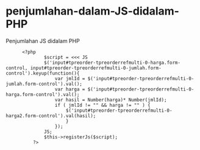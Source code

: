 # penjumlahan-dalam-JS-didalam-PHP
Penjumlahan JS didalam PHP

          <?php 
                  $script = <<< JS
                  $('input#tpreorder-tpreorderrefmulti-0-harga.form-control, input#tpreorder-tpreorderrefmulti-0-jumlah.form-control').keyup(function(){
                      var jmlId = $('input#tpreorder-tpreorderrefmulti-0-jumlah.form-control').val();
                      var harga = $('input#tpreorder-tpreorderrefmulti-0-harga.form-control').val();
                      var hasil = Number(harga)* Number(jmlId);
                      if ( jmlId != "" && harga != "" ) {
                          $('input#tpreorder-tpreorderrefmulti-0-harga2.form-control').val(hasil);
                          }
                      });
                  JS;
                  $this->registerJs($script);
              ?>
